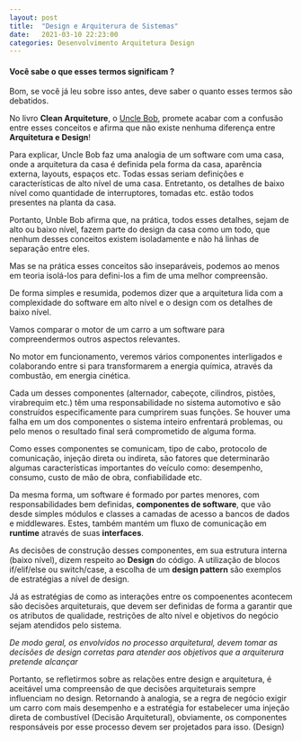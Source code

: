 ```yaml
---
layout: post
title:  "Design e Arquiterura de Sistemas"
date:   2021-03-10 22:23:00
categories: Desenvolvimento Arquitetura Design 
---
```



#### Você sabe o que esses termos significam ? 



Bom, se você já leu sobre isso antes, deve saber o quanto esses termos são debatidos.
 
No livro **Clean Arquiteture**, o [Uncle Bob](https://blog.cleancoder.com), promete acabar com a confusão entre esses conceitos e afirma que não existe nenhuma diferença entre **Arquitetura e Design**!
 
Para explicar, Uncle Bob faz uma analogia de um software com uma casa, onde a arquitetura da casa é definida pela forma da casa, aparência externa, layouts, espaços etc. Todas essas seriam definições e características de alto nível de uma casa. Entretanto, os detalhes de baixo nível como quantidade de interruptores, tomadas etc. estão todos presentes na planta da casa.
 
Portanto, Unble Bob afirma que, na prática, todos esses detalhes, sejam de alto ou baixo nível, fazem parte do design da casa como um todo, que nenhum desses conceitos existem isoladamente e não há linhas de separação entre eles.
 
Mas se na prática esses conceitos são inseparáveis, podemos ao menos em teoria isolá-los para defini-los a fim de uma melhor compreensão.
 
De forma simples e resumida, podemos dizer que a arquitetura lida com a complexidade do software em alto nível e o design com os detalhes de baixo nível.
 
Vamos comparar o motor de um carro a um software para compreendermos outros aspectos relevantes.
 
No motor em funcionamento, veremos vários componentes interligados e colaborando entre si para transformarem a energia química, através da combustão, em energia cinética.
 
Cada um desses componentes (alternador, cabeçote, cilindros, pistões, virabrequim etc.) têm uma responsabilidade no sistema automotivo e são construídos especificamente para cumprirem suas funções. Se houver uma falha em um dos componentes o sistema inteiro enfrentará problemas, ou pelo menos o resultado final será comprometido de alguma forma.
 
Como esses componentes se comunicam, tipo de cabo, protocolo de comunicação, injeção direta ou indireta, são fatores que determinarão algumas características importantes do veículo como: desempenho, consumo, custo de mão de obra, confiabilidade etc.
 
Da mesma forma, um software é formado por partes menores, com responsabilidades bem definidas, **componentes de software**, que vão desde simples módulos e classes a camadas de acesso a bancos de dados e middlewares. Estes, também mantém um fluxo de comunicação em **runtime** através de suas **interfaces**.

As decisões de construção desses componentes, em sua estrutura interna (baixo nível), dizem respeito ao **Design** do código. A utilização de blocos if/elif/else ou switch/case, a escolha de um **design pattern**  são exemplos de estratégias a nível de design. 

Já as estratégias de como as interações entre os compoenentes acontecem são decisões arquiteturais, que devem ser definidas de forma a garantir que os atributos de qualidade, restrições de alto nível e objetivos do negócio sejam atendidos pelo sistema.

*De modo geral, os envolvidos no processo arquitetural, devem tomar as decisões de design corretas para atender aos objetivos que a arquiterura pretende alcançar*
 
Portanto, se refletirmos sobre as relações entre design e arquitetura, é aceitável uma compreensão de que decisões arquiteturais sempre influenciam no design. Retornando à analogia, se a regra de negócio exigir um carro com mais desempenho e a estratégia for estabelecer uma injeção direta de combustível (Decisão Arquitetural), obviamente, os componentes responsáveis por esse processo devem ser projetados para isso. (Design)
